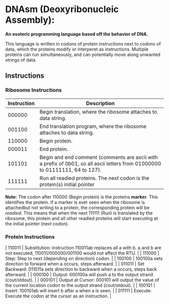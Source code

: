 # DNAsm (Deoxyribonucleic Assembly):
**An esoteric programming language based off the behavior of DNA.**

This language is written in codons of protein instructions next to codons of data, which the proteins modify or interperet as instructions. Multiple proteins can run simultaneously, and can potentially move along unwanted strings of data.

## Instructions
### Ribosome Instructions

| Instruction | Description |
|-------------|-------------|
| 000000      | Begin translation, where the ribosome attaches to data string. |
| 001100      | End translation program, where the ribosome attaches to data string. |
| 110000      | Begin protein. |
| 000011      | End protein. |
| 101101      | Begin and end comment (comments are ascii with a prefix of 0b01, so all ascii letters from 01000000 to 01111111, 64 to 127). |
| 111111      | Run all readied proteins. The next codon is the protein(s) initial pointer|

**Note:**  The codon after 110000 (Begin protein) is the proteins **marker**. This identifies the protein. If a marker is ever seen 
when the ribosome is attachedbut not writing to a protein, the corresponding protein will be *readied*.
This means that when the next 111111 (Run) is translated by the ribosome, this protein and all other 
readied proteins will start executing at the initial pointer (next codon).

### Protein Instructions

| 110011      | Substitution: instruction 110011ab replaces all a with b. a and b are not executed, 110011/000000/001100 would not affect the RTU. |
| 111000      | Step: Step to next (depending on direction) codon. |
| 100100      | 100100a sets direction to forward when a occurs, steps afterward. |
| 011011      | Set Backward: 011011a sets direction to backward when a occurs, steps back afterward. |
| 000100      | Output: 000100a will push a to the output strand (cout/stdout). |
| 000101      | Output at Cursor: 000101 will output the value of the current location codon to the output strand (cout/stdout). |
| 100101      | Insert: 100101ab will insert b after a when a is seen. |
| 011111      | Execute: Execute the codon at the cursor as an instruction. | 